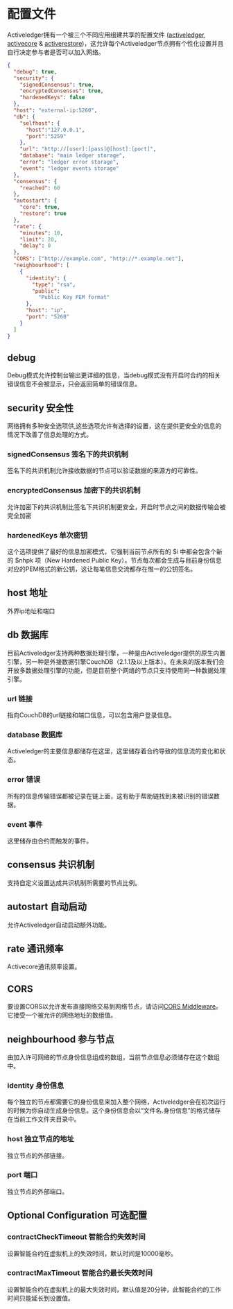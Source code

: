 # 配置文件

Activeledger拥有一个被三个不同应用组建共享的配置文件 ([activeledger](ledger.md), [activecore](core.md) & [activerestore](restore.md))，这允许每个Activeledger节点拥有个性化设置并且自行决定参与者是否可以加入网络。

```json
{  
  "debug": true,
  "security": {
    "signedConsensus": true,
    "encryptedConsensus": true,
    "hardenedKeys": false
  },
  "host": "external-ip:5260",
  "db": {
    "selfhost": {
      "host":"127.0.0.1",
      "port":"5259"
    },
    "url": "http://[user]:[pass]@[host]:[port]",
    "database": "main ledger storage",
    "error": "ledger error storage",
    "event": "ledger events storage"
  },
  "consensus": {
    "reached": 60
  },
  "autostart": {
    "core": true,
    "restore": true
  },
  "rate": {
    "minutes": 10,
    "limit": 20,
    "delay": 0
  },
  "CORS": ["http://example.com", "http://*.example.net"],
  "neighbourhood": [
    {
      "identity": {
        "type": "rsa",
        "public":
          "Public Key PEM format"
      },
      "host": "ip",
      "port": "5260"
    }
  ]
}
```

## debug

Debug模式允许控制台输出更详细的信息，当debug模式没有开启时合约的相关错误信息不会被显示，只会返回简单的错误信息。

## security 安全性

网络拥有多种安全选项供,这些选项允许有选择的设置，这在提供更安全的信息的情况下改善了信息处理的方式。

### signedConsensus 签名下的共识机制

签名下的共识机制允许接收数据的节点可以验证数据的来源方的可靠性。

### encryptedConsensus 加密下的共识机制

允许加密下的共识机制比签名下共识机制更安全，开启时节点之间的数据传输会被完全加密

### hardenedKeys 单次密钥

这个选项提供了最好的信息加密模式，它强制当前节点所有的 \$i 中都会包含个新的 \$nhpk 项（New Hardened Public Key）。节点每次都会生成与目前身份信息对应的PEM格式的新公钥，这让每笔信息交流都存在惟一的公钥签名。

## host 地址

外界ip地址和端口

## db 数据库

目前Activeledger支持两种数据处理引擎，一种是由Activeledger提供的原生内置引擎，另一种是外接数据引擎CouchDB（2.1.1及以上版本）。在未来的版本我们会开放多数据处理引擎的功能，但是目前整个网络的节点只支持使用同一种数据处理引擎。

### url 链接

指向CouchDB的url链接和端口信息，可以包含用户登录信息。

### database 数据库

Activeledger的主要信息都储存在这里，这里储存着合约导致的信息流的变化和状态。

### error 错误

所有的信息传输错误都被记录在链上面，这有助于帮助链找到未被识别的错误数据。

### event 事件

这里储存由合约而触发的事件。

## consensus 共识机制

支持自定义设置达成共识机制所需要的节点比例。

## autostart 自动启动

允许Activeledger自动启动额外功能。

## rate 通讯频率

Activecore通讯频率设置。

## CORS

要设置CORS以允许发布直接网络交易到网络节点，请访问[CORS Middleware](https://github.com/Tabcorp/restify-cors-middleware/blob/master/README.md#allowed-origins)。 它接受一个被允许的网络地址的数组值。

## neighbourhood 参与节点

由加入许可网络的节点身份信息组成的数组，当前节点信息必须储存在这个数组中。

### identity 身份信息

每个独立的节点都需要它的身份信息来加入整个网络，Activeledger会在初次运行的时候为你自动生成身份信息。这个身份信息会以“文件名.身份信息”的格式储存在当前工作文件夹目录中。

### host 独立节点的地址

独立节点的外部链接。

### port 端口

独立节点的外部端口。

## Optional Configuration 可选配置

### contractCheckTimeout 智能合约失效时间

设置智能合约在虚拟机上的失效时间，默认时间是10000毫秒。

### contractMaxTimeout 智能合约最长失效时间

设置智能合约在虚拟机上的最大失效时间，默认值是20分钟，此智能合约的工作时间只能延长到设置值。
